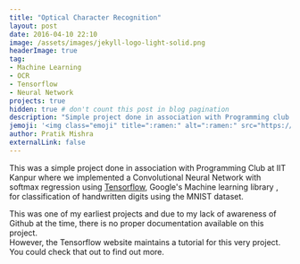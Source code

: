 ```yaml
---
title: "Optical Character Recognition"
layout: post
date: 2016-04-10 22:10
image: /assets/images/jekyll-logo-light-solid.png
headerImage: true
tag: 
- Machine Learning
- OCR
- Tensorflow
- Neural Network
projects: true
hidden: true # don't count this post in blog pagination
description: "Simple project done in association with Programming club at IIT Kanpur."
jemoji: '<img class="emoji" title=":ramen:" alt=":ramen:" src="https://assets.github.com/images/icons/emoji/unicode/1f35c.png" height="20" width="20" align="absmiddle">'
author: Pratik Mishra
externalLink: false
---
```


This was a simple project done in association with Programming Club at IIT Kanpur where we implemented a Convolutional Neural Network with softmax regression using [Tensorflow](https://www.tensorflow.org/), Google's Machine learning library , for classification of handwritten digits using the MNIST dataset. 

This was one of my earliest projects and due to my lack of awareness of Github at the time, there is no proper documentation available on this project.  
However, the Tensorflow website maintains a tutorial for this very project. You could check that out to find out more.
